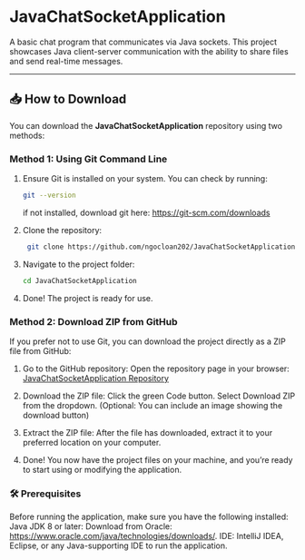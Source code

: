 # JavaChatSocketApplication

A basic chat program that communicates via Java sockets. This project showcases Java client-server communication with the ability to share files and send real-time messages.

---

## 📥 How to Download  

You can download the **JavaChatSocketApplication** repository using two methods:  

### Method 1: Using Git Command Line  
1. Ensure Git is installed on your system. You can check by running:  
   ```bash
   git --version
   ```
   if not installed, download git here: https://git-scm.com/downloads
    
2. Clone the repository:
    ```bash
     git clone https://github.com/ngocloan202/JavaChatSocketApplication.git
    ```

3. Navigate to the project folder:
    ```bash
    cd JavaChatSocketApplication
    ```

4. Done! The project is ready for use.

### Method 2: Download ZIP from GitHub
If you prefer not to use Git, you can download the project directly as a ZIP file from GitHub:

1. Go to the GitHub repository:
    Open the repository page in your browser:
    [JavaChatSocketApplication Repository](https://github.com/ngocloan202/JavaChatSocketApplication)

2. Download the ZIP file:
    Click the green Code button.
    Select Download ZIP from the dropdown.
    (Optional: You can include an image showing the download button)

3. Extract the ZIP file:
    After the file has downloaded, extract it to your preferred location on your computer.

4. Done!
    You now have the project files on your machine, and you’re ready to start using or modifying the application.

### 🛠️ Prerequisites
Before running the application, make sure you have the following installed:
    Java JDK 8 or later: Download from Oracle: 
        https://www.oracle.com/java/technologies/downloads/.
    IDE: IntelliJ IDEA, Eclipse, or any Java-supporting IDE to run the application.
